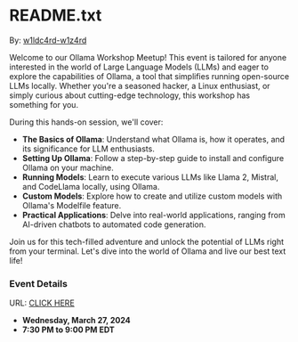 # README.txt

By: [w1ldc4rd-w1z4rd](https://github.com/w1ldc4rd-w1z4rd)

Welcome to our Ollama Workshop Meetup! This event is tailored for anyone interested in the world of Large Language Models (LLMs) and eager to explore the capabilities of Ollama, a tool that simplifies running open-source LLMs locally. Whether you're a seasoned hacker, a Linux enthusiast, or simply curious about cutting-edge technology, this workshop has something for you.

During this hands-on session, we'll cover:

- **The Basics of Ollama**: Understand what Ollama is, how it operates, and its significance for LLM enthusiasts.
- **Setting Up Ollama**: Follow a step-by-step guide to install and configure Ollama on your machine.
- **Running Models**: Learn to execute various LLMs like Llama 2, Mistral, and CodeLlama locally, using Ollama.
- **Custom Models**: Explore how to create and utilize custom models with Ollama's Modelfile feature.
- **Practical Applications**: Delve into real-world applications, ranging from AI-driven chatbots to automated code generation.

Join us for this tech-filled adventure and unlock the potential of LLMs right from your terminal. Let's dive into the world of Ollama and live our best text life!

### Event Details

URL: [CLICK HERE](https://www.meetup.com/command-line-collective/events/299896316/)

- **Wednesday, March 27, 2024**
- **7:30 PM to 9:00 PM EDT**
